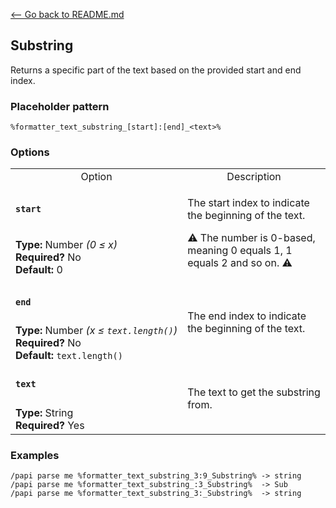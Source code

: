 [\<-- Go back to README.md](/README.md)

## Substring

Returns a specific part of the text based on the provided start and end index.

### Placeholder pattern

`%formatter_text_substring_[start]:[end]_<text>%`

### Options

<table>
  <tr>
    <td align="center" nowrap="nowrap">Option</td>
    <td align="center" nowrap="nowrap">Description</td>
  </tr>
  <tr>
    <td nowrap="nowrap"><h4><code>start</code></h4></td>
    <td rowspan="2">
      <p>The start index to indicate the beginning of the text.</p>
      <p>⚠️ The number is 0-based, meaning 0 equals 1, 1 equals 2 and so on. ⚠️</p>
    </td>
  </tr>
  <tr>
    <td nowrap="nowrap"><b>Type:</b> Number <i>(0 ≤ x)</i><br><b>Required?</b> No<br><b>Default:</b> 0</td>
  </tr>
  <tr>
    <td nowrap="nowrap"><h4><code>end</code></h4></td>
    <td rowspan="2">The end index to indicate the beginning of the text.</td>
  </tr>
  <tr>
    <td nowrap="nowrap"><b>Type:</b> Number <i>(x ≤ <code>text.length()</code>)</i><br><b>Required?</b> No<br><b>Default:</b> <code>text.length()</code></td>
  </tr>
  <tr>
    <td nowrap="nowrap"><h4><code>text</code></h4></td>
    <td rowspan="2">The text to get the substring from.</td>
  </tr>
  <tr>
    <td nowrap="nowrap"><b>Type:</b> String<br><b>Required?</b> Yes
  </tr>
</table>

### Examples
```
/papi parse me %formatter_text_substring_3:9_Substring% -> string
/papi parse me %formatter_text_substring_:3_Substring%  -> Sub
/papi parse me %formatter_text_substring_3:_Substring%  -> string
```